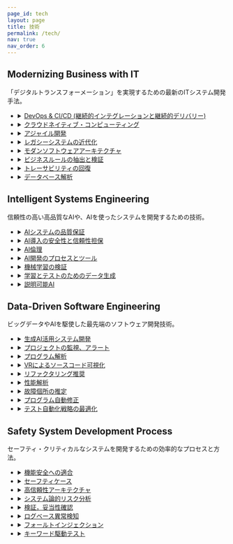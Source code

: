 ```yaml
---
page_id: tech
layout: page
title: 技術
permalink: /tech/
nav: true
nav_order: 6
---
```


## Modernizing Business with IT

「デジタルトランスフォーメーション」を実現するための最新のITシステム開発手法。

- <details><summary><u>DevOps & CI/CD (継続的インテグレーションと継続的デリバリー)</u></summary><p>テスト自動化、統合、デプロイメントにより開発の合理化を進め、コラボレーションとデリバリーの速度を向上させます。</p></details>

- <details><summary><u>クラウドネイティブ・コンピューティング</u></summary><p>スケーラビリティ、耐障害性、効率性のため，クラウドサービスを活用したアプリケーションの構築とデプロイメントを支援します。</p></details>

- <details><summary><u>アジャイル開発</u></summary><p>反復的で顧客からのフィードバックを重視した、協調的なソフトウェア開発を行います。</p></details>

- <details><summary><u>レガシーシステムの近代化</u></summary><p>レガシーシステムを最新の技術に変換し、機能を強化し、寿命を延ばします。</p></details>

- <details><summary><u>モダンソフトウェアアーキテクチャ</u></summary><p>現代的なアーキテクチャパターンを用いて、拡張性、モジュール性、保守性の高いソフトウェア構造を設計します。</p></details>

- <details><summary><u>ビジネスルールの抽出と検証</u></summary><p>正確なシステム表現とコンプライアンスのために、主要なビジネスルールを特定し、検証します。</p></details>

- <details><summary><u>トレーサビリティの回復</u></summary><p>ソフトウェアアーティファクト間のリンクを再構築し、理解しやすさ、メンテナンス性、変更管理を強化します。</p></details>

- <details><summary><u>データベース解析</u></summary><p>最適な設計と効率的なデータ管理のためのデータベース構造とパフォーマンスを評価します。</p></details>

## Intelligent Systems Engineering

信頼性の高い高品質なAIや、AIを使ったシステムを開発するための技術。

- <details><summary><u>AIシステムの品質保証</u></summary><p>AIシステムの信頼性と有効性を，体系的なテスト、検証、品質基準の遵守を通じて確保します。</p></details>

- <details><summary><u>AI導入の安全性と信頼性担保</u></summary><p>AIの安全かつ倫理的な導入, 透明性の協調, 説明責任，偏見の最小化といった懸念に対応します。</p></details>

- <details><summary><u>AI倫理</u></summary><p>AI技術の倫理的意味合いを検証し、プライバシー、偏見、AIシステムの責任ある利用などの問題を取り上げます。</p></details>

- <details><summary><u>AI開発のプロセスとツール</u></summary><p>AIプロジェクトの効率的な開発と管理のために、構築論とツールの導入を行います。</p></details>

- <details><summary><u>機械学習の検証</u></summary><p>機械学習モデルに対し，厳密な検証技術を適用し，生成物の正しさ、堅牢性、仕様への準拠を保証します。</p></details>

- <details><summary><u>学習とテストのためのデータ生成</u></summary><p>機械学習モデルの訓練とテストのため、多様で，代表的なデータセットを作成し、その汎化性能と処理性能を高めます。</p></details>

- <details><summary><u>説明可能AI</u></summary><p>解釈可能なモデルを持つAIシステムを設計し、AIの意思決定プロセスの透明性、理解、信頼性を高めます。</p></details>

## Data-Driven Software Engineering

ビッグデータやAIを駆使した最先端のソフトウェア開発技術。

- <details><summary><u>生成AI活用システム開発</u></summary><p>生成AIを活用して、要件定義、設計、実装、テスト、開発管理に至るまで、ソフトウェア開発プロセスを根本的に効率化します。</p></details>

- <details><summary><u>プロジェクトの監視、アラート</u></summary><p>プロジェクトにおけるメトリクス値をリアルタイムで監視するシステムを導入し、潜在的な問題に即対応可能なアラートを生成します。</p></details>

- <details><summary><u>プログラム解析</u></summary><p>静的・動的解析を通じてプログラムの動作を評価し、コードの理解と最適化を支援します。</p></details>

- <details><summary><u>VRによるソースコード可視化</u></summary><p>VR(バーチャルリアリティ)技術を活用し、ソースコードの構造を視覚的に表現して探索することで、没入的で直感的な理解を推進します。</p></details>

- <details><summary><u>リファクタリング推奨</u></summary><p>保守性、可読性、ソフトウェア全体の品質を向上させるため、コードのリファクタリングに関する提案を自動的に提供します。</p></details>

- <details><summary><u>性能解析</u></summary><p>ソフトウェアの全体的な性能を上げるために、システムの効率とリソースの利用状況を評価し、最適化します。</p></details>

- <details><summary><u>故障個所の推定</u></summary><p>ソフトウェアの欠陥やエラーを特定・分離し、デバッグや修正におけるプロセスを効率化します。</p></details>

- <details><summary><u>プログラム自動修正</u></summary><p>プログラムのバグを自動的に特定して修正する技術を実装し、信頼性と保守性を高めます。</p></details>

- <details><summary><u>テスト自動化戦略の最適化</u></summary><p>効率的かつ効果的な自動化戦略で，ソフトウェアテストのプロセスの合理化を図ります。</p></details>

## Safety System Development Process

セーフティ・クリティカルなシステムを開発するための効率的なプロセスと方法。

- <details><summary><u>機能安全への適合</u></summary><p>セーフティクリティカルなシステムにおけるリスクの軽減・管理のため、機能安全規格および慣習を遵守します。</p></details>

- <details><summary><u>セーフティケース</u></summary><p>セーフティクリティカルなアプリケーションにおいて、システムの安全対策の正当性を明確にする包括的な安全ケースを開発します。</p></details>

- <details><summary><u>高信頼性アーキテクチャ</u></summary><p>高信頼性、フォールトトレランス、レジリエンスに重点を置いたソフトウェア・アーキテクチャを設計し、継続的かつ信頼性の高い運用を実現します。</p></details>

- <details><summary><u>システム論的リスク分析</u></summary><p>システム理論を応用し，潜在的な安全性とセキュリティの問題に焦点を当てることで複雑なシステムのリスクを分析・管理します。</p></details>

- <details><summary><u>検証，妥当性確認</u></summary><p>規則正しい手法を使用したソフトウェアの検証と妥当性確認により、指定された要件や品質基準を満たしていることを確認します。</p></details>

- <details><summary><u>ログベース異常検知</u></summary><p>ログやその他の実行時データを分析することにより、ソフトウェアシステムの異常な動作や潜在的な問題を検出します。</p></details>

- <details><summary><u>フォールトインジェクション</u></summary><p>制御済みの環境で故障やエラーをシミュレートし、さまざまな故障シナリオにおけるシステムの回復力や堅牢性を評価します。</p></details>

- <details><summary><u>キーワード駆動テスト</u></summary><p>事前に定義されたキーワードやアクションに基づきテスト戦略を実装し、ソフトウェアテストにおけるテストケース設計や自動化を強化します。</p></details>
